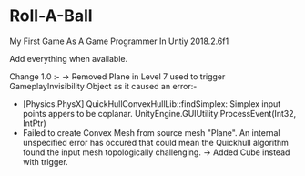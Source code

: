 # Roll-A-Ball
My First Game As A Game Programmer In Untiy 2018.2.6f1

Add everything when available.

Change 1.0 :-
-> Removed Plane in Level 7 used to trigger GameplayInvisibility Object as it caused an error:-
   - [Physics.PhysX] QuickHullConvexHullLib::findSimplex: Simplex input points appers to be coplanar.
UnityEngine.GUIUtility:ProcessEvent(Int32, IntPtr)
   - Failed to create Convex Mesh from source mesh "Plane". An internal unspecified error has occured that could mean the Quickhull algorithm found the input mesh topologically challenging.
-> Added Cube instead with trigger.
